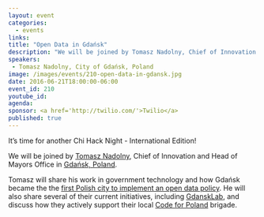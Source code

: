 ```yaml
---
layout: event
categories: 
  - events
links:
title: "Open Data in Gdańsk"
description: "We will be joined by Tomasz Nadolny, Chief of Innovation and Head of Mayors Office in Gdańsk, Poland. Tomasz will share his work in government technology and how Gdańsk became the the first Polish city to implement an open data policy. He will also share several of their current initiatives, including GdanskLab, and discuss how they actively support their local Code for Poland brigade."
speakers:
 - Tomasz Nadolny, City of Gdańsk, Poland
image: /images/events/210-open-data-in-gdansk.jpg
date: 2016-06-21T18:00:00-06:00
event_id: 210
youtube_id: 
agenda: 
sponsor: <a href='http://twilio.com/'>Twilio</a>
published: true
---
```


It’s time for another Chi Hack Night - International Edition!

We will be joined by [Tomasz Nadolny](https://twitter.com/jonaszek), Chief of Innovation and Head of Mayors Office in [Gdańsk, Poland](https://en.wikipedia.org/wiki/Gda%C5%84sk).

Tomasz will share his work in government technology and how Gdańsk became the the [first Polish city to implement an open data policy](http://www.huffingtonpost.com/pawel-adamowicz/open-data-and-polands-race-for-innovation_b_8641530.html). He will also share several of their current initiatives, including [GdanskLab](http://www.gdansk.pl/smartcity/GdanskLAB-jak-wdrazac-innowacje-w-urzedzie,a,52575), and discuss how they actively support their local [Code for Poland](http://codeforpoland.org/) brigade. 